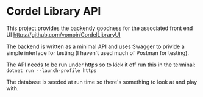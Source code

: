 # Cordel Library API

This project provides the backendy goodness for the associated front end UI https://github.com/vomoir/CordelLibraryUI

The backend is written as a minimal API and uses Swagger to privide a simple interface for testing (I haven't used much of Postman for testing).

The API needs to be run under https so to kick it off run this in the terminal:   
`dotnet run --launch-profile https`

The database is seeded at run time so there's something to look at and play with.
